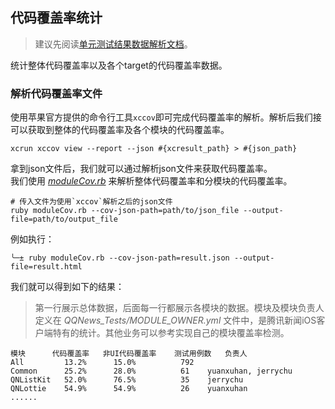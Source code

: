 ## 代码覆盖率统计

>  建议先阅读[单元测试结果数据解析文档](./unitTestInfo.md)。

统计整体代码覆盖率以及各个target的代码覆盖率数据。


### 解析代码覆盖率文件

使用苹果官方提供的命令行工具`xccov`即可完成代码覆盖率的解析。解析后我们接可以获取到整体的代码覆盖率及各个模块的代码覆盖率。

```
xcrun xccov view --report --json #{xcresult_path} > #{json_path}
```

拿到json文件后，我们就可以通过解析json文件来获取代码覆盖率。  
我们使用 [*moduleCov.rb*](https://git.code.oa.com/QQNews_iOS/AwesomeDevOps/blob/master/unit_test/moduleCov.rb) 来解析整体代码覆盖率和分模块的代码覆盖率。

```
# 传入文件为使用`xccov`解析之后的json文件
ruby moduleCov.rb --cov-json-path=path/to/json_file --output-file=path/to/output_file
```

例如执行：

```
╰─± ruby moduleCov.rb --cov-json-path=result.json --output-file=result.html
```

我们就可以得到如下的结果：

> 第一行展示总体数据，后面每一行都展示各模块的数据。模块及模块负责人定义在 *QQNews_Tests/MODULE_OWNER.yml* 文件中，是腾讯新闻iOS客户端特有的统计。其他业务可以参考实现自己的模块覆盖率检测。

```
模块	    代码覆盖率	非UI代码覆盖率	测试用例数	负责人
All	        13.2%	   15.0%	      792	
Common	    25.2%	   28.0%          61	yuanxuhan, jerrychu
QNListKit	52.0%	   76.5%	      35	jerrychu
QNLottie	54.9%	   54.9%	      26	yuanxuhan
......
```

